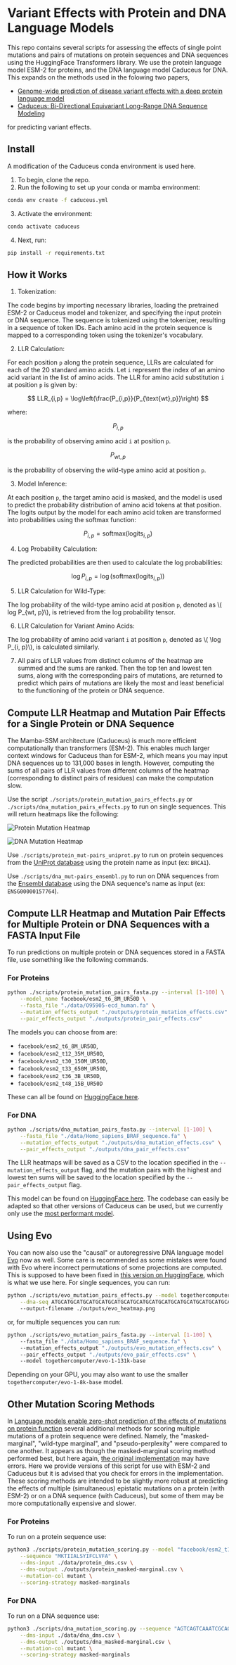 # Variant Effects with Protein and DNA Language Models

This repo contains several scripts for assessing the effects of single point mutations and pairs of mutations on protein sequences and DNA sequences using the HuggingFace Transformers library. We use the protein language model ESM-2 for proteins, and the DNA language model Caduceus for DNA. This expands on the methods used in the folowing two papers,

- [Genome-wide prediction of disease variant effects with a deep protein language model](https://www.nature.com/articles/s41588-023-01465-0)
- [Caduceus: Bi-Directional Equivariant Long-Range DNA Sequence Modeling](https://arxiv.org/abs/2403.03234) 

for predicting variant effects. 

## Install

A modification of the Caduceus conda environment is used here. 

1. To begin, clone the repo. 
2. Run the following to set up your conda or mamba environment:
```bash
conda env create -f caduceus.yml
```
3. Activate the environment:
```bash
conda activate caduceus
```
4. Next, run:
```bash
pip install -r requirements.txt
```

## How it Works

1. Tokenization:

The code begins by importing necessary libraries, loading the pretrained ESM-2 or Caduceus model and tokenizer, and specifying the input protein or DNA sequence. The sequence is tokenized using the tokenizer, resulting in a sequence of token IDs. Each amino acid in the protein sequence is mapped to a corresponding token using the tokenizer's vocabulary.

2. LLR Calculation:

For each position `p` along the protein sequence, LLRs are calculated for each of the 20 standard amino acids. Let `i` represent the index of an amino acid variant in the list of amino acids. The LLR for amino acid substitution `i` at position `p` is given by:

$$ LLR_{i,p} = \log\left(\frac{P_{i,p}}{P_{\text{wt},p}}\right) $$

where:

$$ P_{i,p} $$

is the probability of observing amino acid `i` at position `p`.

$$ P_{\text{wt},p} $$

is the probability of observing the wild-type amino acid at position `p`.
 
3. Model Inference:

At each position `p`, the target amino acid is masked, and the model is used to predict the probability distribution of amino acid tokens at that position. The logits output by the model for each amino acid token are transformed into probabilities using the softmax function:

$$ P_{i,p} = \text{softmax}\left(\text{logits}_{i,p}\right) $$

4. Log Probability Calculation:

The predicted probabilities are then used to calculate the log probabilities:

$$ \log P_{i,p} = \log\left(\text{softmax}\left(\text{logits}_{i,p}\right)\right) $$

5. LLR Calculation for Wild-Type:

The log probability of the wild-type amino acid at position `p`, denoted as \\( log P_{wt, p}\\), is retrieved from the log probability tensor.

6. LLR Calculation for Variant Amino Acids:

The log probability of amino acid variant `i` at position `p`, denoted as \\( \log P_{i, p}\\), is calculated similarly.

7. All pairs of LLR values from distinct columns of the heatmap are summed and the sums are ranked. Then the top ten and lowest ten sums, along with the corresponding pairs of mutations, are returned to predict which pairs of mutations are likely the most and least beneficial to the functioning of the protein or DNA sequence. 

## Compute LLR Heatmap and Mutation Pair Effects for a Single Protein or DNA Sequence

The Mamba-SSM architecture (Caduceus) is much more efficient computationally than transformers (ESM-2). This enables much larger context windows for Caduceus than for ESM-2, which means you may input DNA sequences up to 131,000 bases in length. However, computing the sums of all pairs of LLR values from different columns of the heatmap (corresponding to distinct pairs of residues) can make the computation slow. 

Use the script `./scripts/protein_mutation_pairs_effects.py` or `./scripts/dna_mutation_pairs_effects.py` to run on single sequences. This will return heatmaps like the following:

![Protein Mutation Heatmap](./data/protein_mutation_heatmap.png)

![DNA Mutation Heatmap](./data/dna_mutation_heatmap.png)
 
Use `./scripts/protein_mut-pairs_uniprot.py` to run on protein sequences from the [UniProt database](https://www.uniprot.org/) using the protein name as input (ex: `BRCA1`).

Use `./scripts/dna_mut-pairs_ensembl.py` to run on DNA sequences from the [Ensembl database](https://useast.ensembl.org/index.html) using the DNA sequence's name as input (ex: `ENSG00000157764`). 


## Compute LLR Heatmap and Mutation Pair Effects for Multiple Protein or DNA Sequences with a FASTA Input File

To run predictions on multiple protein or DNA sequences stored in a FASTA file, use something like the following commands. 

### For Proteins

```bash
python ./scripts/protein_mutation_pairs_fasta.py --interval [1-100] \
    --model_name facebook/esm2_t6_8M_UR50D \
    --fasta_file "./data/O95905-ecd_human.fa" \
    --mutation_effects_output "./outputs/protein_mutation_effects.csv" \
    --pair_effects_output "./outputs/protein_pair_effects.csv"
```
The models you can choose from are:
- `facebook/esm2_t6_8M_UR50D`, 
- `facebook/esm2_t12_35M_UR50D`, 
- `facebook/esm2_t30_150M_UR50D`, 
- `facebook/esm2_t33_650M_UR50D`, 
- `facebook/esm2_t36_3B_UR50D`, 
- `facebook/esm2_t48_15B_UR50D`

These can all be found on [HuggingFace here](https://huggingface.co/facebook/esm2_t6_8M_UR50D). 

### For DNA

```bash
python ./scripts/dna_mutation_pairs_fasta.py --interval [1-100] \
    --fasta_file "./data/Homo_sapiens_BRAF_sequence.fa" \
    --mutation_effects_output "./outputs/dna_mutation_effects.csv" \
    --pair_effects_output "./outputs/dna_pair_effects.csv"
```

The LLR heatmaps will be saved as a CSV to the location specified in the `--mutation_effects_output` flag, and the mutation pairs with the highest and lowest ten sums will be saved to the location specified by the `--pair_effects_output` flag.

This model can be found on [HuggingFace here](https://huggingface.co/collections/kuleshov-group/caduceus-65dcb89b4f54e416ef61c350). The codebase can easily be adapted so that other versions of Caduceus can be used, but we currently only use the [most performant model](https://huggingface.co/kuleshov-group/caduceus-ps_seqlen-131k_d_model-256_n_layer-16). 

## Using Evo
You can now also use the "causal" or autoregressive DNA language model [Evo](https://github.com/evo-design/evo) now as well. Some care is recommended as some mistakes were found with Evo where incorrect permutations of some projections are computed. This is supposed to have been fixed in [this version on HuggingFace](https://huggingface.co/togethercomputer/evo-1-131k-base), which is what we use here. For single sequences, you can run: 

```bash
python ./scripts/evo_mutation_pairs_effects.py --model togethercomputer/evo-1-131k-base \
    --dna-seq ATGCATGCATGCATGCATGCATGCATGCATGCATGCATGCATGCATGCATGCATGCATGCATGCATGCATGCATGCATGCATGCATGCATGCATGCATGCATGCATGC \ 
    --output-filename ./outputs/evo_heatmap.png
```

or, for multiple sequences you can run:

```bash
python ./scripts/evo_mutation_pairs_fasta.py --interval [1-100] \ 
    --fasta_file "./data/Homo_sapiens_BRAF_sequence.fa" \ 
    --mutation_effects_output "./outputs/evo_mutation_effects.csv" \ 
    --pair_effects_output "./outputs/evo_pair_effects.csv" \ 
    --model togethercomputer/evo-1-131k-base
```
Depending on your GPU, you may also want to use the smaller `togethercomputer/evo-1-8k-base` model.  

## Other Mutation Scoring Methods

In [Language models enable zero-shot prediction of the effects of mutations on protein function](https://www.biorxiv.org/content/10.1101/2021.07.09.450648v2) several additional methods for scoring multiple mutations of a protein sequence were defined. Namely, the "masked-marginal", "wild-type marginal", and "pseudo-perplexity" were compared to one another. It appears as though the masked-marginal scoring method performed best, but here again, [the original implementation](https://github.com/facebookresearch/esm/blob/main/examples/variant-prediction/predict.py) may have errors. Here we provide versions of this script for use with ESM-2 and Caduceus but it is advised that you check for errors in the implementation. These scoring methods are intended to be slightly more robust at predicting the effects of multiple (simultaneous) epistatic mutations on a protein (with ESM-2) or on a DNA sequence (with Caduceus), but some of them may be more computationally expensive and slower. 

### For Proteins
To run on a protein sequence use:
```bash
python3 ./scripts/protein_mutation_scoring.py --model "facebook/esm2_t12_35M_UR50D" \
    --sequence "MKTIIALSYIFCLVFA" \
    --dms-input ./data/protein_dms.csv \
    --dms-output ./outputs/protein_masked-marginal.csv \
    --mutation-col mutant \
    --scoring-strategy masked-marginals
```

### For DNA
To run on a DNA sequence use:
```bash
python3 ./scripts/dna_mutation_scoring.py --sequence "AGTCAGTCAAATCGCAGCTGACTATCGATC" \
    --dms-input ./data/dna_dms.csv \
    --dms-output ./outputs/dna_masked-marginal.csv \
    --mutation-col mutant \
    --scoring-strategy masked-marginals
```